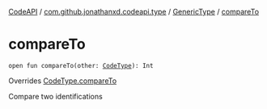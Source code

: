 [CodeAPI](../../index.md) / [com.github.jonathanxd.codeapi.type](../index.md) / [GenericType](index.md) / [compareTo](.)

# compareTo

`open fun compareTo(other: `[`CodeType`](../-code-type/index.md)`): Int`

Overrides [CodeType.compareTo](../-code-type/compare-to.md)

Compare two identifications

